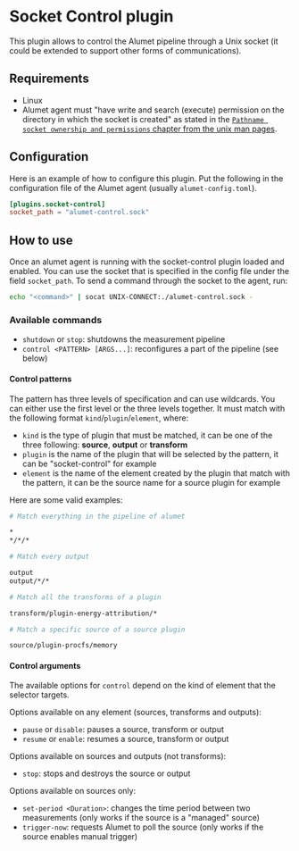 # Socket Control plugin

This plugin allows to control the Alumet pipeline through a Unix socket (it could be extended to support other forms of communications).

## Requirements

- Linux
- Alumet agent must "have write and search (execute) permission on the directory in which the socket is created" as stated in the [`Pathname socket ownership and permissions` chapter from the unix man pages](https://man7.org/linux/man-pages/man7/unix.7.html).

## Configuration

Here is an example of how to configure this plugin.
Put the following in the configuration file of the Alumet agent (usually `alumet-config.toml`).

```toml
[plugins.socket-control]
socket_path = "alumet-control.sock"
```

## How to use

Once an alumet agent is running with the socket-control plugin loaded and enabled.
You can use the socket that is specified in the config file under the field `socket_path`.
To send a command through the socket to the agent, run:

```sh
echo "<command>" | socat UNIX-CONNECT:./alumet-control.sock -
```

### Available commands

- `shutdown` or `stop`: shutdowns the measurement pipeline
- `control <PATTERN> [ARGS...]`: reconfigures a part of the pipeline (see below)

#### Control patterns

The pattern has three levels of specification and can use wildcards.
You can either use the first level or the three levels together.
It must match with the following format `kind`/`plugin`/`element`, where:

- `kind` is the type of plugin that must be matched, it can be one of the three following: **source**, **output** or **transform**
- `plugin` is the name of the plugin that will be selected by the pattern, it can be "socket-control" for example
- `element` is the name of the element created by the plugin that match with the pattern, it can be the source name for a source plugin for example

Here are some valid examples:

```sh
# Match everything in the pipeline of alumet

*
*/*/*

# Match every output

output
output/*/*

# Match all the transforms of a plugin

transform/plugin-energy-attribution/*

# Match a specific source of a source plugin

source/plugin-procfs/memory
```

#### Control arguments

The available options for `control` depend on the kind of element that the selector targets.

Options available on any element (sources, transforms and outputs):

- `pause` or `disable`: pauses a source, transform or output
- `resume` or `enable`: resumes a source, transform or output

Options available on sources and outputs (not transforms):

- `stop`: stops and destroys the source or output

Options available on sources only:

- `set-period <Duration>`: changes the time period between two measurements (only works if the source is a "managed" source)
- `trigger-now`: requests Alumet to poll the source (only works if the source enables manual trigger)
